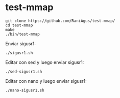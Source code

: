 # test-mmap

```
git clone https://github.com/RaniAgus/test-mmap/
cd test-mmap
make
./bin/test-mmap
```

Enviar sigusr1:
```
./sigusr1.sh
```

Editar con sed y luego enviar sigusr1:
```
./sed-sigusr1.sh
```

Editar con nano y luego enviar sigusr1:
```
./nano-sigusr1.sh
```
